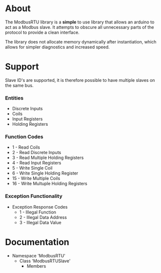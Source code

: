 # About
The ModbusRTU library is a **simple** to use library that allows an arduino to act as a Modbus slave. It attempts to obscure all unnecessary parts of the protocol to provide a clean interface.

The library does not allocate memory dynamically after instantiation, which allows for simpler diagnostics and increased speed.


# Support
Slave ID's are supported, it is therefore possible to have multiple slaves on the same bus.

### Entities
* Discrete Inputs
* Coils
* Input Registers
* Holding Registers

### Function Codes
* 1   - Read Coils
* 2   - Read Discrete Inputs
* 3   - Read Multiple Holding Registers
* 4   - Read Input Registers
* 5   - Write Single Coil
* 6   - Write Single Holding Register
* 15  - Write Multiple Coils
* 16  - Write Multuple Holding Registers

### Exception Functionality
* Exception Response Codes
  * 1 - Illegal Function
  * 2 - Illegal Data Address
  * 3 - Illegal Data Value
  
# Documentation
* Namespace 'ModbusRTU'
  * Class 'ModbusRTUSlave'
     * Members
